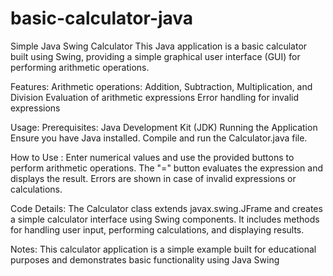# basic-calculator-java


Simple Java Swing Calculator
This Java application is a basic calculator built using Swing, providing a simple graphical user interface (GUI) for performing arithmetic operations.

Features:
Arithmetic operations: Addition, Subtraction, Multiplication, and Division
Evaluation of arithmetic expressions
Error handling for invalid expressions

Usage:
Prerequisites:
Java Development Kit (JDK)
Running the Application
Ensure you have Java installed.
Compile and run the Calculator.java file.

How to Use :
Enter numerical values and use the provided buttons to perform arithmetic operations.
The "=" button evaluates the expression and displays the result.
Errors are shown in case of invalid expressions or calculations.

Code Details:
The Calculator class extends javax.swing.JFrame and creates a simple calculator interface using Swing components. It includes methods for handling user input, performing calculations, and displaying results.

Notes:
This calculator application is a simple example built for educational purposes and demonstrates basic functionality using Java Swing
